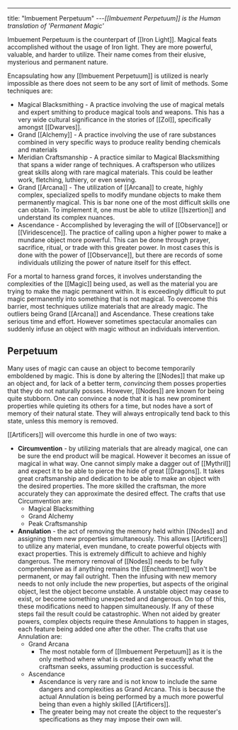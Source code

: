 ---
title: "Imbuement Perpetuum"
---_[[Imbuement Perpetuum]] is the Human translation of 'Permanent Magic'_

Imbuement Perpetuum is the counterpart of [[Iron Light]]. Magical feats accomplished without the usage of Iron light. They are more powerful, valuable, and harder to utilize. Their name comes from their elusive, mysterious and permanent nature.

Encapsulating how any [[Imbuement Perpetuum]] is utilized is nearly impossible as there does not seem to be any sort of limit of methods. Some techniques are:
- Magical Blacksmithing - A practice involving the use of magical metals and expert smithing to produce magical tools and weapons. This has a very wide cultural significance in the stories of [[Zol]], specifically amongst [[Dwarves]].
- Grand [[Alchemy]] - A practice involving the use of rare substances combined in very specific ways to produce reality bending chemicals and materials
- Meridian Craftsmanship - A practice similar to Magical Blacksmithing that spans a wider range of techniques. A craftsperson who utilizes great skills along with rare magical materials. This could be leather work, fletching, luthiery, or even sewing.
- Grand [[Arcana]] - The utilization of [[Arcana]] to create, highly complex, specialized spells to modify mundane objects to make them permanently magical. This is bar none one of the most difficult skills one can obtain. To implement it, one must be able to utilize [[Iszertion]] and understand its complex nuances.
- Ascendance - Accomplished by leveraging the will of [[Observance]] or [[Viridescence]]. The practice of calling upon a higher power to make a mundane object more powerful. This can be done through prayer, sacrifice, ritual, or trade with this greater power. In most cases this is done with the power of [[Observance]], but there are records of some individuals utilizing the power of nature itself for this effect.

For a mortal to harness grand forces, it involves understanding the complexities of the [[Magic]] being used, as well as the material you are trying to make the magic permanent within. It is exceedingly difficult to put magic permanently into something that is not magical. To overcome this barrier, most techniques utilize materials that are already magic. The outliers being Grand [[Arcana]] and Ascendance. These creations take serious time and effort. However sometimes spectacular anomalies can suddenly infuse an object with magic without an individuals intervention.

## Perpetuum
Many uses of magic can cause an object to become temporarily emboldened by magic. This is done by altering the [[Nodes]] that make up an object and, for lack of a better term, *convincing* them posses properties that they do not naturally posses. However, [[Nodes]] are known for being quite stubborn. One can convince a node that it is has new prominent properties while quieting its others for a time, but nodes have a sort of memory of their natural state. They will always entropically tend back to this state, unless this memory is removed.

[[Artificers]] will overcome this hurdle in one of two ways:
- **Circumvention** - by utilizing materials that are already magical, one can be sure the end product will be magical. However it becomes an issue of magical in what way. One cannot simply make a dagger out of [[Mythril]] and expect it to be able to pierce the hide of great [[Dragons]]. It takes great craftsmanship and dedication to be able to make an object with the desired properties. The more skilled the craftsman, the more accurately they can approximate the desired effect. The crafts that use Circumvention are:
	- Magical Blacksmithing
	- Grand Alchemy
	- Peak Craftsmanship
- **Annulation** - the act of removing the memory held within [[Nodes]] and assigning them new properties simultaneously. This allows [[Artificers]] to utilize any material, even mundane, to create powerful objects with exact properties. This is extremely difficult to achieve and highly dangerous. The memory removal of [[Nodes]] needs to be fully comprehensive as if anything remains the [[Enchantment]] won't be permanent, or may fail outright. Then the infusing with new memory needs to not only include the new properties, but aspects of the original object, lest the object become unstable. A unstable object may cease to exist, or become something unexpected and dangerous. On top of this, these modifications need to happen simultaneously. If any of these steps fail the result could be catastrophic. When not aided by greater powers, complex objects require these Annulations to happen in stages, each feature being added one after the other. The crafts that use Annulation are:
	- Grand Arcana
		- The most notable form of [[Imbuement Perpetuum]] as it is the only method where what is created can be exactly what the craftsman seeks, assuming production is successful.
	- Ascendance
		- Ascendance is very rare and is not know to include the same dangers and complexities as Grand Arcana. This is because the actual Annulation is being performed by a much more powerful being than even a highly skilled [[Artificers]].
		- The greater being may not create the object to the requester's specifications as they may impose their own will.